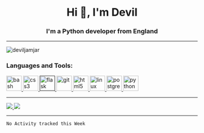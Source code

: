 <h1 align="center">Hi 👋, I'm Devil</h1>
<h3 align="center">I'm a Python developer from England</h3>

-----

<p align="left"> <img src="https://komarev.com/ghpvc/?username=deviljamjar" alt="deviljamjar" /> </p>

<h3 align="left">Languages and Tools:</h3>
<p align="left"> <a href="https://www.gnu.org/software/bash/" target="_blank"> <img src="https://www.vectorlogo.zone/logos/gnu_bash/gnu_bash-icon.svg" alt="bash" width="40" height="40"/> </a> <a href="https://www.w3schools.com/css/" target="_blank"> <img src="https://devicons.github.io/devicon/devicon.git/icons/css3/css3-original-wordmark.svg" alt="css3" width="40" height="40"/> </a> <a href="" target="_blank"> <img src="https://www.vectorlogo.zone/logos/pocoo_flask/pocoo_flask-icon.svg" alt="flask" width="40" height="40"/> </a> <a href="https://git-scm.com/" target="_blank"> <img src="https://www.vectorlogo.zone/logos/git-scm/git-scm-icon.svg" alt="git" width="40" height="40"/> </a> <a href="https://www.w3.org/html/" target="_blank"> <img src="https://devicons.github.io/devicon/devicon.git/icons/html5/html5-original-wordmark.svg" alt="html5" width="40" height="40"/> </a> <a href="https://www.linux.org/" target="_blank"> <img src="https://devicons.github.io/devicon/devicon.git/icons/linux/linux-original.svg" alt="linux" width="40" height="40"/> </a> <a href="https://www.postgresql.org" target="_blank"> <img src="https://devicons.github.io/devicon/devicon.git/icons/postgresql/postgresql-original-wordmark.svg" alt="postgresql" width="40" height="40"/> </a> <a href="https://www.python.org" target="_blank"> <img src="https://devicons.github.io/devicon/devicon.git/icons/python/python-original.svg" alt="python" width="40" height="40"/> </a> </p>

-----

<a href="https://github.com/DevilJamJar">
  <img src="https://github-readme-stats.vercel.app/api?username=DevilJamJar&show_icons=true&hide_border=true" />
</a><a href="https://github.com/DevilJamJar">
  <img src="https://github-readme-stats.vercel.app/api/top-langs/?username=DevilJamJar&layout=compact&langs_count=9&hide=css,html" />
</a>

-----

<!--START_SECTION:waka-->
```text
No Activity tracked this Week
```
<!--END_SECTION:waka-->
